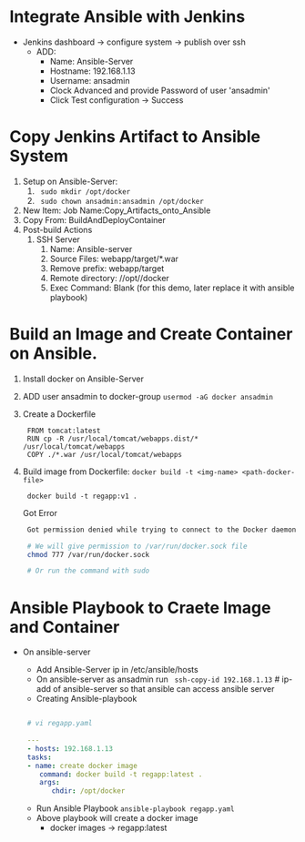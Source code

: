 # Integrate Ansible with Jenkins

- Jenkins dashboard -> configure system -> publish over ssh
  - ADD: 
    - Name: Ansible-Server
    - Hostname: 192.168.1.13
    - Username: ansadmin
    - Clock Advanced and provide Password of user 'ansadmin'
    - Click Test configuration -> Success

# Copy Jenkins Artifact to Ansible System

1. Setup on Ansible-Server:
   1. ` sudo mkdir /opt/docker`
   2. ` sudo chown ansadmin:ansadmin /opt/docker`
2. New Item: Job Name:Copy_Artifacts_onto_Ansible
3. Copy From: BuildAndDeployContainer
4.  Post-build Actions 
    1.  SSH Server
        1.  Name: Ansible-server
        2.  Source Files: webapp/target/*.war
        3.  Remove prefix: webapp/target
        4.  Remote directory: //opt//docker
        5.  Exec Command: Blank (for this demo, later replace it with ansible playbook)

# Build an Image and Create Container on Ansible.

1. Install docker on Ansible-Server
2. ADD user ansadmin to docker-group ` usermod -aG docker ansadmin `
3. Create a Dockerfile
   ```console
    FROM tomcat:latest
    RUN cp -R /usr/local/tomcat/webapps.dist/* /usr/local/tomcat/webapps
    COPY ./*.war /usr/local/tomcat/webapps
   ```
4. Build image from Dockerfile: ` docker build -t <img-name> <path-docker-file> `
   ```console
    docker build -t regapp:v1 .
   ```

    Got Error
   ```bash
    Got permission denied while trying to connect to the Docker daemon socket at unix:///var/run/docker.sock: Post "http://%2Fvar%2Frun%2Fdocker.sock/v1.24/build?buildargs=%7B%7D&cachefrom=%5B%5D&cgroupparent=&cpuperiod=0&cpuquota=0&cpusetcpus=&cpusetmems=&cpushares=0&dockerfile=Dockerfile&labels=%7B%7D&memory=0&memswap=0&networkmode=default&rm=1&shmsize=0&t=regapp%3Av1&target=&ulimits=null&version=1": dial unix /var/run/docker.sock: connect: permission denied

    # We will give permission to /var/run/docker.sock file
    chmod 777 /var/run/docker.sock

    # Or run the command with sudo 
   ```

# Ansible Playbook to Craete Image and Container

- On ansible-server
  - Add Ansible-Server ip in /etc/ansible/hosts
  - On ansible-server as ansadmin run ` ssh-copy-id 192.168.1.13` # ip-add of ansible-server so that ansible can access ansible server 
  - Creating Ansible-playbook
  ```yaml

   # vi regapp.yaml
   
   ---
   - hosts: 192.168.1.13
   tasks:
   - name: create docker image
      command: docker build -t regapp:latest .
      args:
         chdir: /opt/docker

   ```

  - Run Ansible Playbook `ansible-playbook regapp.yaml` 
  - Above playbook will create a docker image
    - docker images -> regapp:latest